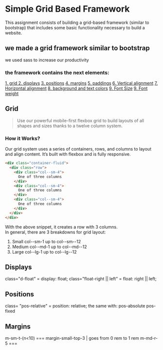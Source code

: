 # Simple Grid Based Framework
This assignment consists of building a grid-based framework (similar to bootstrap) that includes some basic functionality necessary to build a website.

## we made a grid framework similar to bootstrap
we used sass to increase our productivity

### the framework contains the next elements: 
[1. grid ](#Grid)
[2. displays](#Displays)
[3. positions](#Positions)
[4. margins](#Margins)
[5. paddings](#Padding)
[6. Vertical alignment](#Valign)
[7. Horizontal alignment](#Halign)
[8. background and text colors](#Colors)
[9. Font Size](#Fsize)
[9. Font weight](#Fweight)


## Grid

> Use our powerful mobile-first flexbox grid to build layouts of all shapes and sizes thanks to a twelve column system.

### How it Works?
Our grid system uses a series of containers, rows, and columns to layout and align content. It’s built with flexbox and is fully responsive.

```html
<div class="container-fluid">
  <div class="row">
    <div class="col--sm-4">
      One of three columns
    </div>
    <div class="col--sm-4">
      One of three columns
    </div>
    <div class="col--sm-4">
      One of three columns
    </div>
  </div>
</div>
```
With the above snippet, it creates a row with 3 columns.<br>
In general, there are 3 breakdowns for grid layout:
1. Small
col--sm-1 up to col--sm--12
2. Medium
col--md-1 up to col--md--12
3. Large
col--lg-1 up to col--lg--12

## Displays
class="d-float" = display: float;
class="float-right || left" = float: right || left;

## Positions 
class= "pos-relative" = position: relative;
the same with: 
pos-absolute 
pos-fixed

## Margins
m-sm-t-(n<10) === margin-small-top-3 | goes from 0 rem to 1 rem
m-md-r-5 ===